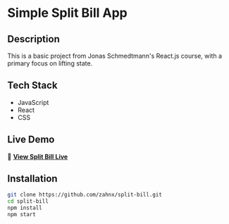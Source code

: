 # Simple Split Bill App

## Description

This is a basic project from Jonas Schmedtmann's React.js course, with a primary focus on lifting state.

## Tech Stack

- JavaScript
- React
- CSS

## Live Demo

🔗 **[View Split Bill Live](https://split-bill-zahn.vercel.app)**

## Installation

```bash
git clone https://github.com/zahnx/split-bill.git
cd split-bill
npm install
npm start
```
